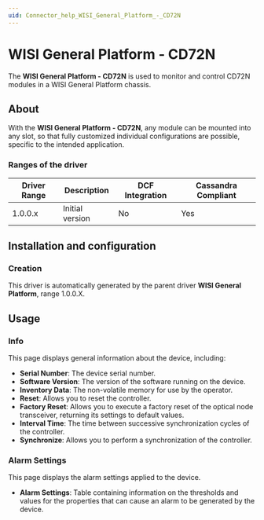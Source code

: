 ```yaml
---
uid: Connector_help_WISI_General_Platform_-_CD72N
---
```


# WISI General Platform - CD72N

The **WISI General Platform - CD72N** is used to monitor and control CD72N modules in a WISI General Platform chassis.

## About

With the **WISI General Platform - CD72N**, any module can be mounted into any slot, so that fully customized individual configurations are possible, specific to the intended application.

### Ranges of the driver

| **Driver Range** | **Description** | **DCF Integration** | **Cassandra Compliant** |
|------------------|-----------------|---------------------|-------------------------|
| 1.0.0.x          | Initial version | No                  | Yes                     |

## Installation and configuration

### Creation

This driver is automatically generated by the parent driver **WISI General Platform**, range 1.0.0.X.

## Usage

### Info

This page displays general information about the device, including:

- **Serial Number**: The device serial number.
- **Software Version**: The version of the software running on the device.
- **Inventory Data**: The non-volatile memory for use by the operator.
- **Reset**: Allows you to reset the controller.
- **Factory Reset**: Allows you to execute a factory reset of the optical node transceiver, returning its settings to default values.
- **Interval Time**: The time between successive synchronization cycles of the controller.
- **Synchronize**: Allows you to perform a synchronization of the controller.

### Alarm Settings

This page displays the alarm settings applied to the device.

- **Alarm Settings**: Table containing information on the thresholds and values for the properties that can cause an alarm to be generated by the device.
